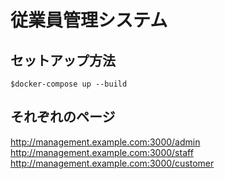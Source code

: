 # 従業員管理システム

## セットアップ方法

```
$docker-compose up --build
```

## それぞれのページ

http://management.example.com:3000/admin
http://management.example.com:3000/staff 
http://management.example.com:3000/customer
